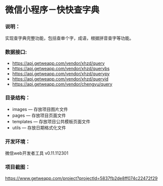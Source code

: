 # 微信小程序－快快查字典

### 说明：

实现查字典完整功能，包括查单个字，成语，根据拼音查字等功能。

### 数据接口:

- https://api.getweapp.com/vendor/xhzd/query
- https://api.getweapp.com/vendor/xhzd/querybs
- https://api.getweapp.com/vendor/xhzd/querypy
- https://api.getweapp.com/vendor/xhzd/queryid
- https://api.getweapp.com/vendor/chengyu/query

### 目录结构：

- images — 存放项目图片文件
- pages — 存放项目页面文件
- templates — 存放项目公共模板页面文件
- utils — 存放日期格式化文件

### 开发环境：

微信web开发者工具 v0.11.112301

### 项目截图：

https://www.getweapp.com/project?projectId=5837fb2de8ff074c22472f29